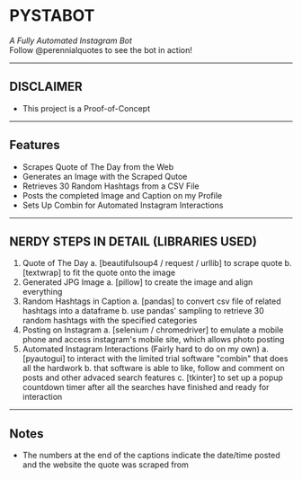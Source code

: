 # PYSTABOT
_A Fully Automated Instagram Bot_\
Follow @perennialquotes to see the bot in action!

---

## DISCLAIMER
* This project is a Proof-of-Concept

---

## Features
* Scrapes Quote of The Day from the Web
* Generates an Image with the Scraped Qutoe
* Retrieves 30 Random Hashtags from a CSV File
* Posts the completed Image and Caption on my Profile
* Sets Up Combin for Automated Instagram Interactions

---

## NERDY STEPS IN DETAIL (LIBRARIES USED)

1. Quote of The Day
    a. [beautifulsoup4 / request / urllib] to scrape quote
    b. [textwrap] to fit the quote onto the image
2. Generated JPG Image
    a. [pillow] to create the image and align everything
3. Random Hashtags in Caption
    a. [pandas] to convert csv file of related hashtags into a dataframe
    b. use pandas' sampling to retrieve 30 random hashtags with the specified categories
4. Posting on Instagram
    a. [selenium / chromedriver] to emulate a mobile phone and access instagram's mobile site, which allows photo posting
5. Automated Instagram Interactions (Fairly hard to do on my own)
    a. [pyautogui] to interact with the limited trial software "combin" that does all the hardwork
    b. that software is able to like, follow and comment on posts and other advaced search features
    c. [tkinter] to set up a popup countdown timer after all the searches have finished and ready for interaction

---

## Notes
* The numbers at the end of the captions indicate the date/time posted and the website the quote was scraped from